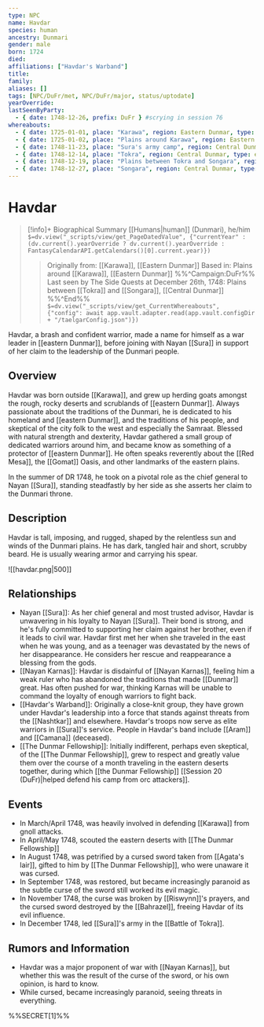```yaml
---
type: NPC
name: Havdar
species: human
ancestry: Dunmari
gender: male
born: 1724
died: 
affiliations: ["Havdar's Warband"]
title:
family:
aliases: []
tags: [NPC/DuFr/met, NPC/DuFr/major, status/uptodate]
yearOverride: 
lastSeenByParty: 
  - { date: 1748-12-26, prefix: DuFr } #scrying in session 76
whereabouts:
  - { date: 1725-01-01, place: "Karawa", region: Eastern Dunmar, type: origin}
  - { date: 1725-01-02, place: "Plains around Karawa", region: Eastern Dunmar, type: home}
  - { date: 1748-11-23, place: "Sura's army camp", region: Central Dunmar, excursion: true }
  - { date: 1748-12-14, place: "Tokra", region: Central Dunmar, type: excursion }
  - { date: 1748-12-19, place: "Plains between Tokra and Songara", region: Central Dunmar, type: excursion }
  - { date: 1748-12-27, place: "Songara", region: Central Dunmar, type: excursion }
---
```

# Havdar
>[!info]+ Biographical Summary
>[[Humans|human]] (Dunmari), he/him
>`$=dv.view("_scripts/view/get_PageDatedValue", {"currentYear" : (dv.current().yearOverride ? dv.current().yearOverride : FantasyCalendarAPI.getCalendars()[0].current.year)})`
>> Originally from: [[Karawa]], [[Eastern Dunmar]]
>> Based in: Plains around [[Karawa]], [[Eastern Dunmar]]
>>%%^Campaign:DuFr%% Last seen by The Side Quests at December 26th, 1748: Plains between [[Tokra]] and [[Songara]], [[Central Dunmar]] %%^End%%
>> `$=dv.view("_scripts/view/get_CurrentWhereabouts", {"config": await app.vault.adapter.read(app.vault.configDir + "/taelgarConfig.json")})`

Havdar, a brash and confident warrior, made a name for himself as a war leader in [[eastern Dunmar]], before joining with Nayan [[Sura]] in support of her claim to the leadership of the Dunmari people. 
## Overview

Havdar was born outside [[Karawa]], and grew up herding goats amongst the rough, rocky deserts and scrublands of [[eastern Dunmar]]. Always passionate about the traditions of the Dunmari, he is dedicated to his homeland and [[eastern Dunmar]], and the traditions of his people, and skeptical of the city folk to the west and especially the Samraat. Blessed with natural strength and dexterity, Havdar gathered a small group of dedicated warriors around him, and became know as something of a protector of [[eastern Dunmar]]. He often speaks reverently about the [[Red Mesa]], the [[Gomat]] Oasis, and other landmarks of the eastern plains. 

In the summer of DR 1748, he took on a pivotal role as the chief general to Nayan [[Sura]], standing steadfastly by her side as she asserts her claim to the Dunmari throne.
## Description

Havdar is tall, imposing, and rugged, shaped by the relentless sun and winds of the Dunmari plains. He has dark, tangled hair and short, scrubby beard. He is usually wearing armor and carrying his spear.

![[havdar.png|500]]
## Relationships

- Nayan [[Sura]]: As her chief general and most trusted advisor, Havdar is unwavering in his loyalty to Nayan [[Sura]]. Their bond is strong, and he's fully committed to supporting her claim against her brother, even if it leads to civil war. Havdar first met her when she traveled in the east when he was young, and as a teenager was devastated by the news of her disappearance. He considers her rescue and reappearance a blessing from the gods. 
- [[Nayan Karnas]]: Havdar is disdainful of [[Nayan Karnas]], feeling him a weak ruler who has abandoned the traditions that made [[Dunmar]] great. Has often pushed for war, thinking Karnas will be unable to command the loyalty of enough warriors to fight back. 
- [[Havdar's Warband]]: Originally a close-knit group, they have grown under Havdar's leadership into a force that stands against threats from the [[Nashtkar]] and elsewhere. Havdar's troops now serve as elite warriors in [[Sura]]'s service. People in Havdar's band include [[Aram]] and [[Camana]] (deceased). 
- [[The Dunmar Fellowship]]: Initially indifferent, perhaps even skeptical, of the [[The Dunmar Fellowship]], grew to respect and greatly value them over the course of a month traveling in the eastern deserts together, during which [[the Dunmar Fellowship]] [[Session 20 (DuFr)|helped defend his camp from orc attackers]]. 
## Events

- In March/April 1748, was heavily involved in defending [[Karawa]] from gnoll attacks. 
- In April/May 1748, scouted the eastern deserts with [[The Dunmar Fellowship]]
- In August 1748, was petrified by a cursed sword taken from [[Agata's lair]], gifted to him by [[The Dunmar Fellowship]], who were unaware it was cursed.
- In September 1748, was restored, but became increasingly paranoid as the subtle curse of the sword still worked its evil magic. 
- In November 1748, the curse was broken by [[Riswynn]]'s prayers, and the cursed sword destroyed by the [[Bahrazel]], freeing Havdar of its evil influence. 
- In December 1748, led [[Sura]]'s army in the [[Battle of Tokra]]. 
## Rumors and Information

- Havdar was a major proponent of war with [[Nayan Karnas]], but whether this was the result of the curse of the sword, or his own opinion, is hard to know. 
- While cursed, became increasingly paranoid, seeing threats in everything.

%%SECRET[1]%%